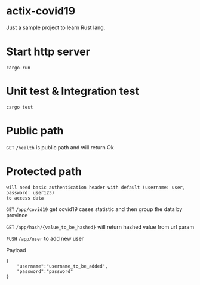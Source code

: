 # actix-covid19

Just a sample project to learn Rust lang.

# Start http server
```
cargo run
```


# Unit test & Integration test 
```
cargo test
```

# Public path

`GET` `/health` is public path and will return Ok


# Protected path 
```
will need basic authentication header with default (username: user, password: user123)
to access data
```

`GET` `/app/covid19` get covid19 cases statistic and then group the data by province

`GET` `/app/hash/{value_to_be_hashed}` will return hashed value from url param

`PUSH` `/app/user` to add new user

Payload
```
{
    "username":"username_to_be_added",
    "password":"password"
}
```

